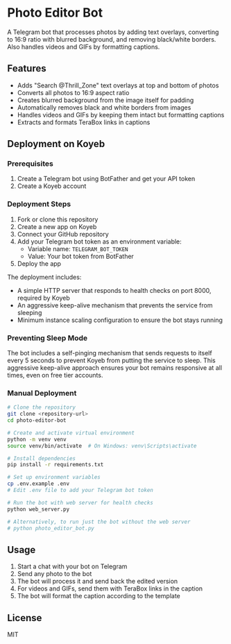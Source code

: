 # Photo Editor Bot

A Telegram bot that processes photos by adding text overlays, converting to 16:9 ratio with blurred background, and removing black/white borders. Also handles videos and GIFs by formatting captions.

## Features

- Adds "Search @Thrill_Zone" text overlays at top and bottom of photos
- Converts all photos to 16:9 aspect ratio
- Creates blurred background from the image itself for padding
- Automatically removes black and white borders from images
- Handles videos and GIFs by keeping them intact but formatting captions
- Extracts and formats TeraBox links in captions

## Deployment on Koyeb

### Prerequisites

1. Create a Telegram bot using BotFather and get your API token
2. Create a Koyeb account

### Deployment Steps

1. Fork or clone this repository
2. Create a new app on Koyeb
3. Connect your GitHub repository
4. Add your Telegram bot token as an environment variable:
   - Variable name: `TELEGRAM_BOT_TOKEN`
   - Value: Your bot token from BotFather
5. Deploy the app

The deployment includes:
- A simple HTTP server that responds to health checks on port 8000, required by Koyeb
- An aggressive keep-alive mechanism that prevents the service from sleeping
- Minimum instance scaling configuration to ensure the bot stays running

### Preventing Sleep Mode

The bot includes a self-pinging mechanism that sends requests to itself every 5 seconds to prevent Koyeb from putting the service to sleep. This aggressive keep-alive approach ensures your bot remains responsive at all times, even on free tier accounts.

### Manual Deployment

```bash
# Clone the repository
git clone <repository-url>
cd photo-editor-bot

# Create and activate virtual environment
python -m venv venv
source venv/bin/activate  # On Windows: venv\Scripts\activate

# Install dependencies
pip install -r requirements.txt

# Set up environment variables
cp .env.example .env
# Edit .env file to add your Telegram bot token

# Run the bot with web server for health checks
python web_server.py

# Alternatively, to run just the bot without the web server
# python photo_editor_bot.py
```

## Usage

1. Start a chat with your bot on Telegram
2. Send any photo to the bot
3. The bot will process it and send back the edited version
4. For videos and GIFs, send them with TeraBox links in the caption
5. The bot will format the caption according to the template

## License

MIT 